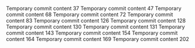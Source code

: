 Temporary commit content 37
Temporary commit content 47
Temporary commit content 68
Temporary commit content 72
Temporary commit content 83
Temporary commit content 126
Temporary commit content 128
Temporary commit content 130
Temporary commit content 131
Temporary commit content 143
Temporary commit content 154
Temporary commit content 164
Temporary commit content 169
Temporary commit content 202
